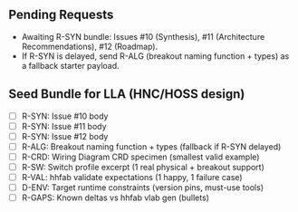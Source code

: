 ## Pending Requests
- Awaiting R-SYN bundle: Issues #10 (Synthesis), #11 (Architecture Recommendations), #12 (Roadmap).
- If R-SYN is delayed, send R-ALG (breakout naming function + types) as a fallback starter payload.

## Seed Bundle for LLA (HNC/HOSS design)
- [ ] R-SYN: Issue #10 body
- [ ] R-SYN: Issue #11 body
- [ ] R-SYN: Issue #12 body
- [ ] R-ALG: Breakout naming function + types (fallback if R-SYN delayed)
- [ ] R-CRD: Wiring Diagram CRD specimen (smallest valid example)
- [ ] R-SW: Switch profile excerpt (1 real physical + breakout support)
- [ ] R-VAL: hhfab validate expectations (1 happy, 1 failure case)
- [ ] D-ENV: Target runtime constraints (version pins, must-use tools)
- [ ] R-GAPS: Known deltas vs hhfab vlab gen (bullets)
